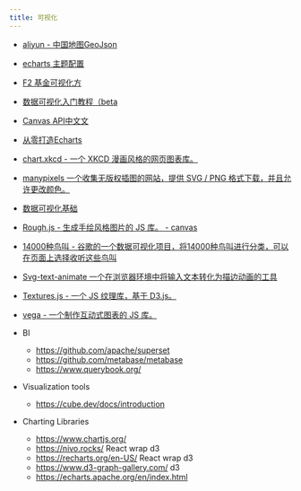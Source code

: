 ```yaml
---
title: 可视化
---
```


- [aliyun - 中国地图GeoJson](http://datav.aliyun.com/tools/atlas/#&lat=39.027718840211605&lng=104.2822265625&zoom=4)
- [echarts 主题配置](https://echarts.baidu.com/theme-builder)
- [F2 基金可视化方](https://www.yuque.com/mo-college/f2-fund-course)
- [数据可视化入门教程（beta](https://www.yuque.com/mo-college/beginner-tutorial)
- [Canvas API中文文](https://www.canvasapi.cn/)
- [从零打造Echarts](https://github.com/webbillion/xrender-notes/blob/master/Version1.md)
- [chart.xkcd - 一个 XKCD 漫画风格的网页图表库。](https://github.com/timqian/chart.xkcd)
- [manypixels 一个收集无版权插图的网站，提供 SVG / PNG 格式下载，并且允许更改颜色。](https://gallery.manypixels.co/)
- [数据可视化基础](https://serialmentor.com/dataviz/)
- [Rough.js - 生成手绘风格图片的 JS 库。 - canvas](https://roughjs.com/)
- [14000种鸟叫 - 谷歌的一个数据可视化项目，将14000种鸟叫进行分类，可以在页面上选择收听这些鸟叫](https://experiments.withgoogle.com/ai/bird-sounds/view/) 
- [Svg-text-animate 一个在浏览器环境中将输入文本转化为描边动画的工具](https://github.com/oubenruing/svg-text-animate)
- [Textures.js - 一个 JS 纹理库，基于 D3.js。](https://riccardoscalco.it/textures/)
- [vega - 一个制作互动式图表的 JS 库。](https://vega.github.io/vega-lite/)

- BI
  - https://github.com/apache/superset
  - https://github.com/metabase/metabase
  - https://www.querybook.org/

- Visualization tools
  - https://cube.dev/docs/introduction

- Charting Libraries
  - https://www.chartjs.org/
  - https://nivo.rocks/ React wrap d3
  - https://recharts.org/en-US/ React wrap d3
  - https://www.d3-graph-gallery.com/ d3
  - https://echarts.apache.org/en/index.html